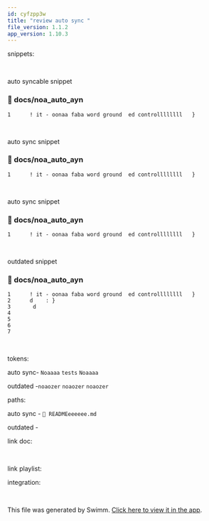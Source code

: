 ```yaml
---
id: cyfzpp3w
title: "review auto sync "
file_version: 1.1.2
app_version: 1.10.3
---
```


snippets:

<br/>

auto syncable snippet
<!-- NOTE-swimm-snippet: the lines below link your snippet to Swimm -->
### 📄 docs/noa_auto_ayn
```
1      ! it - oonaa faba word ground  ed controllllllll   }
```

<br/>

auto sync snippet
<!-- NOTE-swimm-snippet: the lines below link your snippet to Swimm -->
### 📄 docs/noa_auto_ayn
```
1      ! it - oonaa faba word ground  ed controllllllll   }
```

<br/>

auto sync snippet
<!-- NOTE-swimm-snippet: the lines below link your snippet to Swimm -->
### 📄 docs/noa_auto_ayn
```
1      ! it - oonaa faba word ground  ed controllllllll   }
```

<br/>

outdated snippet
<!-- NOTE-swimm-snippet: the lines below link your snippet to Swimm -->
### 📄 docs/noa_auto_ayn
```
1      ! it - oonaa faba word ground  ed controllllllll   }
2      d    : }
3       d  
4      
5      
6       
7        
```

<br/>

tokens:

auto sync- `Noaaaa` `tests`<swm-token data-swm-token=":READMEeeeeee.md:92:16:16:`If you&#39;re doing all of your integration tests pre-commit and you&#39;re all set on where Docusaurus is going to live, then you don&#39;t really need to go any further. You&#39;ve done the thing and you should feel great about it. We encourage you to keep reading anyway, but you&#39;re all set.`"/> `Noaaaa`

outdated -`noaozer` `noaozer` `noaozer`

paths:

auto sync - `📄 READMEeeeeee.md`

outdated -

link doc:

<br/>

link playlist:

integration:

<br/>

This file was generated by Swimm. [Click here to view it in the app](https://swimm-web-app.web.app/repos/Z2l0aHViJTNBJTNBTm9hUmVwbyUzQSUzQU5vYW96ZXI=/docs/cyfzpp3w).
